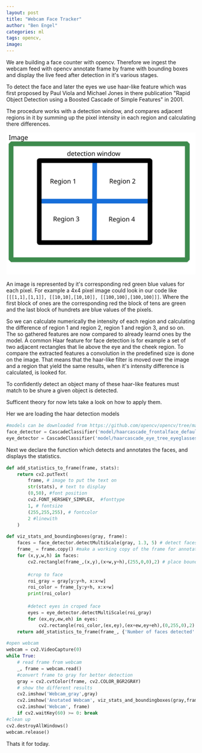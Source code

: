 ```yaml
---
layout: post
title: "Webcam Face Tracker"
author: "Ben Engel"
categories: ml
tags: opencv, 
image: 
---
```


We are building a face counter with opencv. 
Therefore we ingest the webcam feed with opencv annotate frame by frame with bounding boxes and display the live feed after detection in it's various stages.

To detect the face and later the eyes we use haar-like feature which was first proposed by Paul Viola and Michael Jones in there publication "Rapid Object Detection using a Boosted Cascade of Simple Features" in 2001.

The procedure works with a detection window, and compares adjacent regions in it by summing up the pixel intensity in each region and calculating there differences.

![img](../assets/img/haar_clf_detection_region.jpg)

An image is represented by it's corresponding red green blue values for each pixel. For example a 4x4 pixel image could look in our code like `[[[1,1],[1,1]], [[10,10],[10,10]], [[100,100],[100,100]]]`. Where the first block of ones are the corresponding red the block of tens are green and the last block of hundrets are blue values of the pixels.

So we can calculate numerically the intensity of each region and calculating the difference of region 1 and region 2, region 1 and region 3, and so on. The so gathered features are now compared to already learnd ones by the model. A common Haar feature for face detection is for example a set of two adjacent rectangles that lie above the eye and the cheek region. To compare the extracted features a convolution in the predefined size is done on the image. That means that the haar-like filter is moved over the image and a region that yield the same results, when it's intensity difference is calculated, is looked for.

To confidently detect an object many of these haar-like features must match to be shure a given object is detected.

Sufficent theory for now lets take a look on how to apply them.

Her we are loading the haar detection models


```python
#models can be downloaded from https://github.com/opencv/opencv/tree/master/data/haarcascades
face_detector = CascadeClassifier('model/haarcascade_frontalface_default.xml')
eye_detector = CascadeClassifier('model/haarcascade_eye_tree_eyeglasses.xml')
```

Next we declare the function which detects and annotates the faces, and displays the statistics.


```python
def add_statistics_to_frame(frame, stats):
    return cv2.putText(
        frame, # image to put the text on
        str(stats), # text to display
        (0,50), #font position
        cv2.FONT_HERSHEY_SIMPLEX,  #fonttype
        1, # fontsize
        (255,255,255), # fontcolor
        2 #linewith
    )
```


```python
def viz_stats_and_boundingboxes(gray, frame):
    faces = face_detector.detectMultiScale(gray, 1.3, 5) # detect faces in gray img
    frame_ = frame.copy() #make a working copy of the frame for annotation
    for (x,y,w,h) in faces: 
        cv2.rectangle(frame_,(x,y),(x+w,y+h),(255,0,0),2) # place boundingbox for face
        
        #crop to face
        roi_gray = gray[y:y+h, x:x+w]
        roi_color = frame_[y:y+h, x:x+w]
        print(roi_color)
        
        #detect eyes in croped face
        eyes = eye_detector.detectMultiScale(roi_gray)
        for (ex,ey,ew,eh) in eyes:
            cv2.rectangle(roi_color,(ex,ey),(ex+ew,ey+eh),(0,255,0),2) #place boundingbox for eyes
    return add_statistics_to_frame(frame_, {'Number of faces detected': len(faces)})
```


```python
#open webcam 
webcam = cv2.VideoCapture(0)
while True:
    # read frame from webcam
    _, frame = webcam.read()
    #convert frame to gray for better detection
    gray = cv2.cvtColor(frame, cv2.COLOR_BGR2GRAY)
    # show the different results
    cv2.imshow('Webcam_gray',gray)
    cv2.imshow('Anotated Webcam', viz_stats_and_boundingboxes(gray,frame))
    cv2.imshow('Webcam', frame)
    if cv2.waitKey(60) >= 0: break
#clean up
cv2.destroyAllWindows()
webcam.release()
```

Thats it for today.
